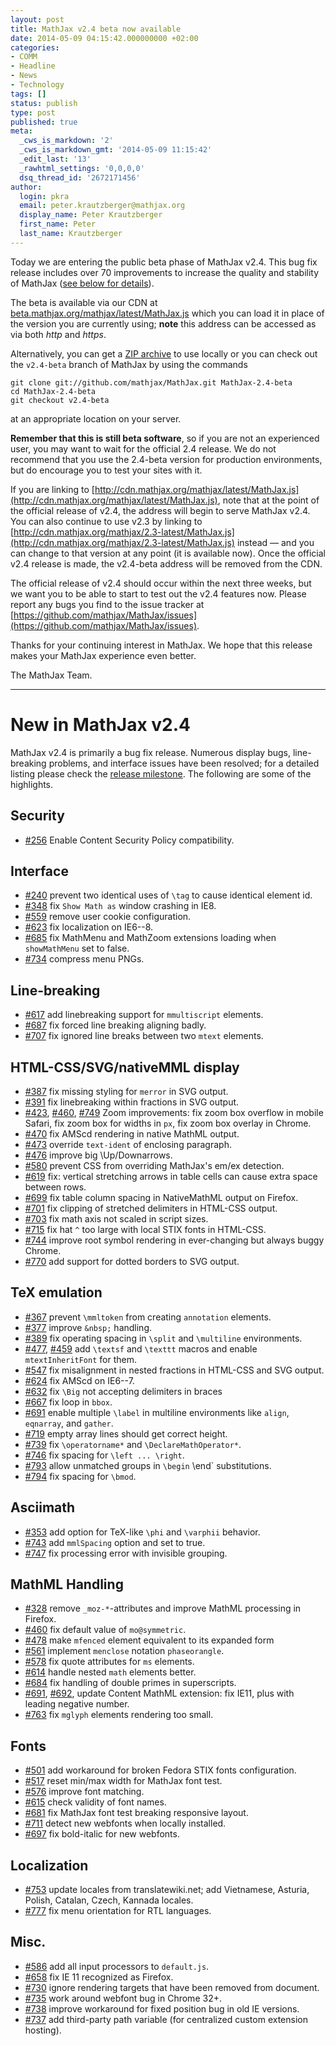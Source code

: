 ```yaml
---
layout: post
title: MathJax v2.4 beta now available
date: 2014-05-09 04:15:42.000000000 +02:00
categories:
- COMM
- Headline
- News
- Technology
tags: []
status: publish
type: post
published: true
meta:
  _cws_is_markdown: '2'
  _cws_is_markdown_gmt: '2014-05-09 11:15:42'
  _edit_last: '13'
  _rawhtml_settings: '0,0,0,0'
  dsq_thread_id: '2672171456'
author:
  login: pkra
  email: peter.krautzberger@mathjax.org
  display_name: Peter Krautzberger
  first_name: Peter
  last_name: Krautzberger
---
```


Today we are entering the public beta phase of MathJax v2.4. This bug fix release includes over 70 improvements to increase the quality and stability of MathJax ([see below for details](#new-in-v2_4)).

The beta is available via our CDN at [beta.mathjax.org/mathjax/latest/MathJax.js](///beta.mathjax.org/mathjax/latest/MathJax.js) which you can load it in place of the version you are currently using; **note** this address can be accessed as via both _http_ and _https_.

Alternatively, you can get a [ZIP archive](https://github.com/dpvc/MathJax/archive/v2.4-beta.zip) to use locally or you can check out the `v2.4-beta` branch of MathJax by using the commands

    git clone git://github.com/mathjax/MathJax.git MathJax-2.4-beta
    cd MathJax-2.4-beta
    git checkout v2.4-beta

at an appropriate location on your server.

**Remember that this is still beta software**, so if you are not an experienced user, you may want to wait for the official 2.4 release.  We do not recommend that you use the 2.4-beta version for production environments, but do encourage you to test your sites with it.

If you are linking to [http://cdn.mathjax.org/mathjax/latest/MathJax.js](http://cdn.mathjax.org/mathjax/latest/MathJax.js), note that at the point of the official release of v2.4, the address will begin to serve MathJax v2.4. You can also continue to use v2.3 by linking to [http://cdn.mathjax.org/mathjax/2.3-latest/MathJax.js](http://cdn.mathjax.org/mathjax/2.3-latest/MathJax.js) instead — and you can change to that version at any point (it is available now). Once the official v2.4 release is made, the v2.4-beta address will be removed from the CDN.

The official release of v2.4 should occur within the next three weeks, but we want you to be able to start to test out the v2.4 features now.  Please report any bugs you find to the issue tracker at [https://github.com/mathjax/MathJax/issues](https://github.com/mathjax/MathJax/issues).

Thanks for your continuing interest in MathJax.  We hope that this release makes your MathJax experience even better.

The MathJax Team.

* * *

# New in MathJax v2.4

MathJax v2.4 is primarily a bug fix release. Numerous display bugs, line-breaking problems, and interface issues have been resolved; for a detailed listing please check the [release milestone](https://github.com/mathjax/MathJax/issues?milestone=2&amp;state=closed). The following are some of the highlights.

## Security

*   [#256](https://github.com/mathjax/MathJax/issues/256) Enable Content Security Policy compatibility.

## Interface

*   [#240](https://github.com/mathjax/MathJax/issues/240) prevent two identical uses of `\tag` to cause identical element id.
*   [#348](https://github.com/mathjax/MathJax/issues/348) fix `Show Math as` window crashing in IE8.
*   [#559](https://github.com/mathjax/MathJax/issues/559) remove user cookie configuration.
*   [#623](https://github.com/mathjax/MathJax/issues/623) fix localization on IE6--8.
*   [#685](https://github.com/mathjax/MathJax/issues/685) fix MathMenu and MathZoom extensions loading when `showMathMenu` set to false.
*   [#734](https://github.com/mathjax/MathJax/issues/734) compress menu PNGs.

## Line-breaking

*   [#617](https://github.com/mathjax/MathJax/issues/617) add linebreaking support for `mmultiscript` elements.
*   [#687](https://github.com/mathjax/MathJax/issues/687) fix forced line breaking aligning badly.
*   [#707](https://github.com/mathjax/MathJax/issues/707) fix ignored line breaks between two `mtext` elements.

## HTML-CSS/SVG/nativeMML display

*   [#387](https://github.com/mathjax/MathJax/issues/387) fix missing styling for `merror` in SVG output.
*   [#391](https://github.com/mathjax/MathJax/issues/391) fix linebreaking within fractions in SVG output.
*   [#423](https://github.com/mathjax/MathJax/issues/423), [#460](https://github.com/mathjax/MathJax/issues/460), [#749](https://github.com/mathjax/MathJax/issues/749) Zoom improvements: fix zoom box overflow in mobile Safari, fix zoom box for widths in `px`, fix zoom box overlay in Chrome.
*   [#470](https://github.com/mathjax/MathJax/issues/470) fix AMScd rendering in native MathML output.
*   [#473](https://github.com/mathjax/MathJax/issues/473) override `text-ident` of enclosing paragraph.
*   [#476](https://github.com/mathjax/MathJax/issues/476) improve big \Up/Downarrows.
*   [#580](https://github.com/mathjax/MathJax/issues/580) prevent CSS from overriding MathJax's em/ex detection.
*   [#619](https://github.com/mathjax/MathJax/issues/619) fix: vertical stretching arrows in table cells can cause extra space between rows.
*   [#699](https://github.com/mathjax/MathJax/issues/699) fix table column spacing in NativeMathML output on Firefox.
*   [#701](https://github.com/mathjax/MathJax/issues/701) fix clipping of stretched delimiters in HTML-CSS output.
*   [#703](https://github.com/mathjax/MathJax/issues/703) fix math axis not scaled in script sizes.
*   [#715](https://github.com/mathjax/MathJax/issues/715) fix hat `^` too large with local STIX fonts in HTML-CSS.
*   [#744](https://github.com/mathjax/MathJax/issues/744) improve root symbol rendering in ever-changing but always buggy Chrome.
*   [#770](https://github.com/mathjax/MathJax/issues/770) add support for dotted borders to SVG output.

## TeX emulation

*   [#367](https://github.com/mathjax/MathJax/issues/376) prevent `\mmltoken` from creating `annotation` elements.
*   [#377](https://github.com/mathjax/MathJax/issues/377) improve `&nbsp;` handling.
*   [#389](https://github.com/mathjax/MathJax/issues/389) fix operating spacing in `\split` and `\multiline` environments.
*   [#477](https://github.com/mathjax/MathJax/issues/477), [#459](https://github.com/mathjax/MathJax/issues/459) add `\textsf` and `\texttt` macros and enable `mtextInheritFont` for them.
*   [#547](https://github.com/mathjax/MathJax/issues/547) fix misalignment in nested fractions in HTML-CSS and SVG output.
*   [#624](https://github.com/mathjax/MathJax/issues/624) fix AMScd on IE6--7.
*   [#632](https://github.com/mathjax/MathJax/issues/632) fix `\Big` not accepting delimiters in braces
*   [#667](https://github.com/mathjax/MathJax/issues/667) fix loop in `bbox`.
*   [#691](https://github.com/mathjax/MathJax/issues/691) enable multiple `\label` in multiline environments like `align`, `eqnarray`, and `gather`.
*   [#719](https://github.com/mathjax/MathJax/issues/719) empty array lines should get correct height.
*   [#739](https://github.com/mathjax/MathJax/issues/739) fix `\operatorname*` and `\DeclareMathOperator*`.
*   [#746](https://github.com/mathjax/MathJax/issues/746) fix spacing for `\left ... \right`.
*   [#793](https://github.com/mathjax/MathJax/issues/793) allow unmatched groups in `\begin` \end` substitutions.
*   [#794](https://github.com/mathjax/MathJax/issues/794) fix spacing for `\bmod`.

## Asciimath

*   [#353](https://github.com/mathjax/MathJax/issues/353) add option for TeX-like `\phi` and `\varphii` behavior.
*   [#743](https://github.com/mathjax/MathJax/issues/743) add `mmlSpacing` option and set to true.
*   [#747](https://github.com/mathjax/MathJax/issues/747) fix processing error with invisible grouping.

## MathML Handling

*   [#328](https://github.com/mathjax/MathJax/issues/328) remove `_moz-*`-attributes and improve MathML processing in Firefox.
*   [#460](https://github.com/mathjax/MathJax/issues/469) fix default value of `mo@symmetric`.
*   [#478](https://github.com/mathjax/MathJax/issues/478) make `mfenced` element equivalent to its expanded form
*   [#561](https://github.com/mathjax/MathJax/issues/561) implement `menclose` notation `phaseorangle`.
*   [#578](https://github.com/mathjax/MathJax/issues/578) fix quote attributes for `ms` elements.
*   [#614](https://github.com/mathjax/MathJax/issues/614) handle nested `math` elements better.
*   [#684](https://github.com/mathjax/MathJax/issues/684) fix handling of double primes in superscripts.
*   [#691](https://github.com/mathjax/MathJax/issues/696), [#692](https://github.com/mathjax/MathJax/issues/692), update Content MathML extension: fix IE11, plus with leading negative number.
*   [#763](https://github.com/mathjax/MathJax/issues/763) fix `mglyph` elements rendering too small.

## Fonts

*   [#501](https://github.com/mathjax/MathJax/issues/501) add workaround for broken Fedora STIX fonts configuration.
*   [#517](https://github.com/mathjax/MathJax/issues/517) reset min/max width for MathJax font test.
*   [#576](https://github.com/mathjax/MathJax/issues/576) improve font matching.
*   [#615](https://github.com/mathjax/MathJax/issues/615) check validity of font names.
*   [#681](https://github.com/mathjax/MathJax/issues/681) fix MathJax font test breaking responsive layout.
*   [#711](https://github.com/mathjax/MathJax/issues/711) detect new webfonts when locally installed.
*   [#697](https://github.com/mathjax/MathJax/issues/697) fix bold-italic for new webfonts.

## Localization

*   [#753](https://github.com/mathjax/MathJax/issues/753) update locales from translatewiki.net; add Vietnamese, Asturia, Polish, Catalan, Czech, Kannada locales.
*   [#777](https://github.com/mathjax/MathJax/issues/777) fix menu orientation for RTL languages.

## Misc.

*   [#586](https://github.com/mathjax/MathJax/issues/586) add all input processors to `default.js`.
*   [#658](https://github.com/mathjax/MathJax/issues/658) fix IE 11 recognized as Firefox.
*   [#730](https://github.com/mathjax/MathJax/issues/730) ignore rendering targets that have been removed from document.
*   [#735](https://github.com/mathjax/MathJax/issues/735) work around webfont bug in Chrome 32+.
*   [#738](https://github.com/mathjax/MathJax/issues/738) improve workaround for fixed position bug in old IE versions.
*   [#737](https://github.com/mathjax/MathJax/issues/737) add third-party path variable (for centralized custom extension hosting).